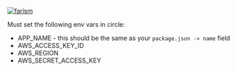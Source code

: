 [![farism](https://circleci.com/gh/farism/mfe-app3.svg?style=svg)](https://app.circleci.com/pipelines/github/farism/mfe-app3)

Must set the following env vars in circle:

- APP_NAME - this should be the same as your `package.json -> name` field
- AWS_ACCESS_KEY_ID
- AWS_REGION
- AWS_SECRET_ACCESS_KEY
